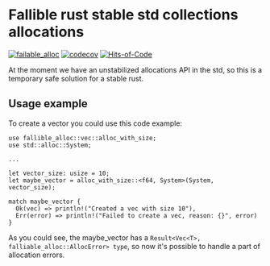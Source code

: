 # Fallible rust stable std collections allocations
[![failable_alloc](https://github.com/zkud/fallible-alloc/actions/workflows/ci.yml/badge.svg?branch=main)](https://github.com/zkud/fallible-alloc/actions/workflows/ci.yml)
[![codecov](https://codecov.io/gh/zkud/fallible-alloc/branch/main/graph/badge.svg?token=N2YD1XEW8D)](https://codecov.io/gh/zkud/fallible-alloc)
[![Hits-of-Code](https://hitsofcode.com/github/zkud/fallible-alloc?branch=main)](https://hitsofcode.com/github/zkud/fallible-alloc/view?branch=main)

At the moment we have an unstabilized allocations API in the std,
so this is a temporary safe solution for a stable rust.

## Usage example

To create a vector you could use this code example:
```
use fallible_alloc::vec::alloc_with_size;
use std::alloc::System;

...

let vector_size: usize = 10;
let maybe_vector = alloc_with_size::<f64, System>(System, vector_size);

match maybe_vector {
  Ok(vec) => println!("Created a vec with size 10"),
  Err(error) => println!("Failed to create a vec, reason: {}", error)
}
```
As you could see, the maybe_vector has a ```Result<Vec<T>, falliable_alloc::AllocError> type```,
so now it's possible to handle a part of allocation errors.
